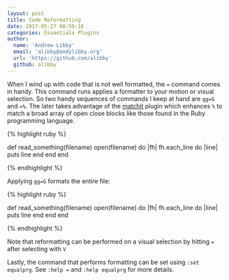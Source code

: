 ```yaml
---
layout: post
title: Code Reformatting
date: 2017-05-27 08:59:16
categories: Essentials Plugins
author:
  name: 'Andrew Libby'
  email: 'alibby@andylibby.org'
  url: 'https://github.com/alibby'
  github: alibby
---
```


When I wind up with code that is not well formatted, the `=` command comes in
handy.  This command runs applies a formatter to your motion or visual
selection.  So two handy sequences of commands I keep at hand are `gg=G` and
`=%`.  The later takes advantage of the
[matchit](http://www.vim.org/scripts/script.php?script_id=39) plugin which
enhances `%` to match a broad array of open close blocks like those found in the
Ruby programming language.


{% highlight ruby %}

def read_something(filename)
      open(filename) do |fh|
fh.each_line do |line|
         puts line
end
      end
      end

{% endhighlight %}

Applying `gg=G` formats the entire file:

{% highlight ruby %}

def read_something(filename)
  open(filename) do |fh|
    fh.each_line do |line|
      puts line
    end
  end
end

{% endhighlight %}

Note that reformatting can be performed on a visual selection by hitting `=`
after selecting with `V`  

Lastly, the command that performs formatting can be set using `:set equalprg`.
See `:help =` and `:help equalprg` for more details.
